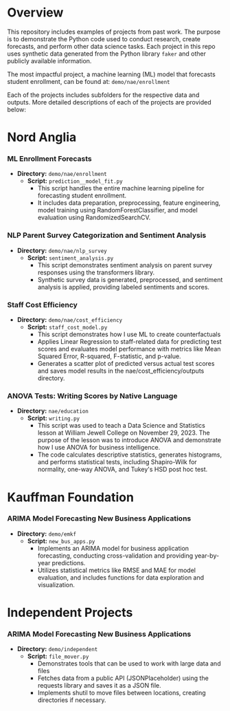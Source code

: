 # Overview
This repository includes examples of projects from past work. The purpose is to demonstrate the Python code used to conduct research, create forecasts, and perform other data science tasks. Each project in this repo uses synthetic data generated from the Python library `faker` and other publicly available information.  

The most impactful project, a machine learning (ML) model that forecasts student enrollment, can be found at: `demo/nae/enrollment`

Each of the projects includes subfolders for the respective data and outputs. More detailed descriptions of each of the projects are provided below:

# Nord Anglia

### ML Enrollment Forecasts
- **Directory:** `demo/nae/enrollment`
  - **Script:** `prediction__model_fit.py`
    - This script handles the entire machine learning pipeline for forecasting student enrollment.
    - It includes data preparation, preprocessing, feature engineering, model training using RandomForestClassifier, and model evaluation using RandomizedSearchCV.

### NLP Parent Survey Categorization and Sentiment Analysis
- **Directory:** `demo/nae/nlp_survey`
  - **Script:** `sentiment_analysis.py`
    - This script demonstrates sentiment analysis on parent survey responses using the transformers library.
    - Synthetic survey data is generated, preprocessed, and sentiment analysis is applied, providing labeled sentiments and scores.

### Staff Cost Efficiency 
- **Directory:** `demo/nae/cost_efficiency`
  - **Script:** `staff_cost_model.py`
    - This script demonstrates how I use ML to create counterfactuals
    - Applies Linear Regression to staff-related data for predicting test scores and evaluates model performance with metrics like Mean Squared Error, R-squared, F-statistic, and p-value.
    - Generates a scatter plot of predicted versus actual test scores and saves model results in the nae/cost_efficiency/outputs directory.

### ANOVA Tests: Writing Scores by Native Language
- **Directory:** `nae/education`
  - **Script:** `writing.py`
    - This script was used to teach a Data Science and Statistics lesson at William Jewell College on November 29, 2023. The purpose of the lesson was to introduce ANOVA and demonstrate how I use ANOVA for business intelligence.
    - The code calculates descriptive statistics, generates histograms, and performs statistical tests, including Shapiro-Wilk for normality, one-way ANOVA, and Tukey's HSD post hoc test.

# Kauffman Foundation

### ARIMA Model Forecasting New Business Applications 
- **Directory:** `demo/emkf`
  - **Script:** `new_bus_apps.py`
    - Implements an ARIMA model for business application forecasting, conducting cross-validation and providing year-by-year predictions. 
    - Utilizes statistical metrics like RMSE and MAE for model evaluation, and includes functions for data exploration and visualization.

# Independent Projects

### ARIMA Model Forecasting New Business Applications 
- **Directory:** `demo/independent`
  - **Script:** `file_mover.py`
    - Demonstrates tools that can be used to work with large data and files
    - Fetches data from a public API (JSONPlaceholder) using the requests library and saves it as a JSON file. 
    - Implements shutil to move files between locations, creating directories if necessary.
        
  